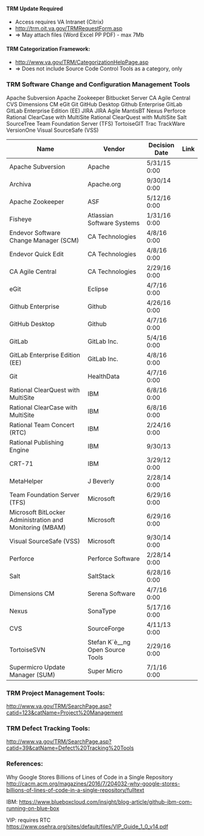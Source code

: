 #### TRM Update Required
* Access requires VA Intranet (Citrix)
* http://trm.oit.va.gov/TRMRequestForm.asp
* => May attach files (Word Excel PP  PDF) - max 7Mb


#### TRM Categorization Framework:
* http://www.va.gov/TRM/CategorizationHelpPage.asp
* => Does not include Source Code Control Tools as a category, only


### TRM Software Change and Configuration Management Tools

Apache Subversion
Apache Zookeeper
Bitbucket Server
CA Agile Central
CVS
Dimensions CM
eGit
Git
GitHub Desktop
Github Enterprise
GitLab
GitLab Enterprise Edition (EE)
JIRA
JIRA Agile
MantisBT
Nexus
Perforce
Rational ClearCase with MultiSite
Rational ClearQuest with MultiSite
Salt
SourceTree
Team Foundation Server (TFS)
TortoiseGIT
Trac
TrackWare
VersionOne
Visual SourceSafe (VSS)


Name	|	Vendor	|	Decision Date	|	Link
---|---|---|---
Apache Subversion	|	Apache	|	5/31/15 0:00	|	
Archiva	|	Apache.org	|	9/30/14 0:00	|	
Apache Zookeeper	|	ASF	|	5/12/16 0:00	|	
Fisheye	|	Atlassian Software Systems	|	1/31/16 0:00	|	
Endevor Software Change Manager (SCM)	|	CA Technologies	|	4/8/16 0:00	|	
Endevor Quick Edit	|	CA Technologies	|	4/8/16 0:00	|	
CA Agile Central	|	CA Technologies	|	2/29/16 0:00	|	
eGit	|	Eclipse	|	4/7/16 0:00	|	
Github Enterprise	|	Github	|	4/26/16 0:00	|	
GitHub Desktop	|	Github	|	4/7/16 0:00	|	
GitLab	|	GitLab Inc.	|	5/4/16 0:00	|	
GitLab Enterprise Edition (EE)	|	GitLab Inc.	|	4/8/16 0:00	|	
Git	|	HealthData	|	4/7/16 0:00	|	
Rational ClearQuest with MultiSite	|	IBM	|	6/8/16 0:00	|	
Rational ClearCase with MultiSite	|	IBM	|	6/8/16 0:00	|	
Rational Team Concert (RTC)	|	IBM	|	2/24/16 0:00	|	
Rational Publishing Engine	|	IBM	|	9/30/13	|	
CRT-71	|	IBM	|	3/29/12 0:00	|	
MetaHelper	|	J Beverly	|	2/28/14 0:00	|	
Team Foundation Server (TFS)	|	Microsoft	|	6/29/16 0:00	|	
Microsoft BitLocker Administration and Monitoring (MBAM)	|	Microsoft	|	6/29/16 0:00	|	
Visual SourceSafe (VSS)	|	Microsoft	|	9/30/14 0:00	|	
Perforce	|	Perforce Software	|	2/28/14 0:00	|	
Salt	|	SaltStack	|	6/28/16 0:00	|	
Dimensions CM	|	Serena Software	|	4/7/16 0:00	|	
Nexus	|	SonaType	|	5/17/16 0:00	|	
CVS	|	SourceForge	|	4/11/13 0:00	|	
TortoiseSVN	|	Stefan K´è__ng Open Source Tools	|	2/29/16 0:00	|	
Supermicro Update Manager (SUM)	|	Super Micro	|	7/1/16 0:00	|	



### TRM Project Management Tools:
http://www.va.gov/TRM/SearchPage.asp?catid=123&catName=Project%20Management

### TRM Defect Tracking Tools:
http://www.va.gov/TRM/SearchPage.asp?catid=39&catName=Defect%20Tracking%20Tools


### References:
Why Google Stores Billions of Lines of Code in a Single Repository
http://cacm.acm.org/magazines/2016/7/204032-why-google-stores-billions-of-lines-of-code-in-a-single-repository/fulltext

IBM:
https://www.blueboxcloud.com/insight/blog-article/github-ibm-com-running-on-blue-box

VIP:  requires RTC
https://www.osehra.org/sites/default/files/VIP_Guide_1_0_v14.pdf






